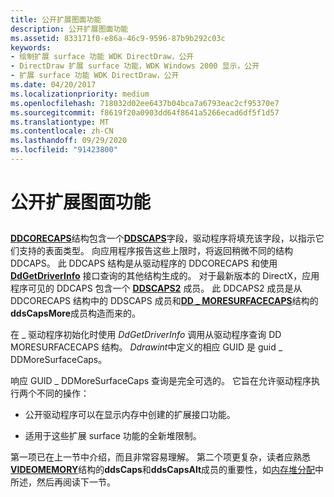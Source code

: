 ```yaml
---
title: 公开扩展图面功能
description: 公开扩展图面功能
ms.assetid: 833171f0-e86a-46c9-9596-87b9b292c03c
keywords:
- 绘制扩展 surface 功能 WDK DirectDraw，公开
- DirectDraw 扩展 surface 功能，WDK Windows 2000 显示，公开
- 扩展 surface 功能 WDK DirectDraw，公开
ms.date: 04/20/2017
ms.localizationpriority: medium
ms.openlocfilehash: 718032d02ee6437b04bca7a6793eac2cf95370e7
ms.sourcegitcommit: f8619f20a0903dd64f8641a5266ecad6df5f1d57
ms.translationtype: MT
ms.contentlocale: zh-CN
ms.lasthandoff: 09/29/2020
ms.locfileid: "91423800"
---
```

# <a name="exposing-the-extended-surface-capabilities"></a>公开扩展图面功能


## <span id="ddk_exposing_the_extended_surface_capabilities_gg"></span><span id="DDK_EXPOSING_THE_EXTENDED_SURFACE_CAPABILITIES_GG"></span>


[**DDCORECAPS**](/windows/win32/api/ddrawi/ns-ddrawi-ddcorecaps)结构包含一个[**DDSCAPS**](/previous-versions/windows/hardware/drivers/ff550286(v=vs.85))字段，驱动程序将填充该字段，以指示它们支持的表面类型。 向应用程序报告这些上限时，将返回稍微不同的结构 DDCAPS。 此 DDCAPS 结构是从驱动程序的 DDCORECAPS 和使用 [**DdGetDriverInfo**](/windows/win32/api/ddrawint/nc-ddrawint-pdd_getdriverinfo) 接口查询的其他结构生成的。 对于最新版本的 DirectX，应用程序可见的 DDCAPS 包含一个 [**DDSCAPS2**](/previous-versions/windows/hardware/drivers/ff550292(v=vs.85)) 成员。 此 DDCAPS2 成员是从 DDCORECAPS 结构中的 DDSCAPS 成员和[**DD \_ MORESURFACECAPS**](/windows/win32/api/ddrawint/ns-ddrawint-dd_moresurfacecaps)结构的**ddsCapsMore**成员构造而来的。

在 \_ 驱动程序初始化时使用 *DdGetDriverInfo* 调用从驱动程序查询 DD MORESURFACECAPS 结构。 *Ddrawint*中定义的相应 GUID 是 guid \_ DDMoreSurfaceCaps。

响应 GUID \_ DDMoreSurfaceCaps 查询是完全可选的。 它旨在允许驱动程序执行两个不同的操作：

-   公开驱动程序可以在显示内存中创建的扩展接口功能。

-   适用于这些扩展 surface 功能的全新堆限制。

第一项已在上一节中介绍，而且非常容易理解。 第二个项更复杂，读者应熟悉[**VIDEOMEMORY**](/windows/win32/api/ddrawint/ns-ddrawint-videomemory)结构的**ddsCaps**和**ddsCapsAlt**成员的重要性，如[内存堆分配](memory-heap-allocation.md)中所述，然后再阅读下一节。

 

